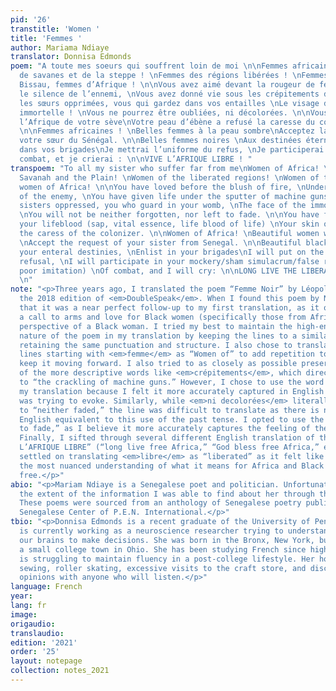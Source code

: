 ```yaml
---
pid: '26'
transtitle: 'Women '
title: 'Femmes '
author: Mariama Ndiaye
translator: Donnisa Edmonds
poem: "A toute mes soeurs qui souffrent loin de moi \n\nFemmes africaines !\nFemmes
  de savanes et de la steppe ! \nFemmes des régions libérées ! \nFemmes de la Guinée
  Bissau, femmes d’Afrique ! \n\nVous avez aimé devant la rougeur de feux, \nSous
  le silence de l’ennemi, \nVous avez donné vie sous les crépitements des mitrailleuses\nVous
  les sœurs opprimées, vous qui gardez dans vos entailles \nLe visage de l’Afrique
  immortelle ! \nVous ne pourrez être oubliées, ni décolorées. \n\nVous avez nourri
  l’Afrique de votre sève\nVotre peau d’ébène a refusé la caresse du colonisateur.
  \n\nFemmes africaines ! \nBelles femmes à la peau sombre\nAcceptez la demande de
  votre sœur du Sénégal. \n\nBelles femmes noires \nAux destinées éternelles, \nEnrôle
  dans vos brigades\nJe mettrai l’uniforme du refus, \nJe participerai à vos simulacres\nDe
  combat, et je crierai : \n\nVIVE L’AFRIQUE LIBRE ! "
transpoem: "To all my sister who suffer far from me\nWomen of Africa! \nWomen of the
  Savanah and the Plain! \nWomen of the liberated regions! \nWomen of the Guinea-Bissau,
  women of Africa! \n\nYou have loved before the blush of fire, \nUnder the silence
  of the enemy, \nYou have given life under the sputter of machine guns, \nYou the
  sisters oppressed, you who guard in your womb, \nThe face of the immortal Africa!
  \nYou will not be neither forgotten, nor left to fade. \n\nYou have fed Africa from
  your lifeblood (sap, vital essence, life blood of life) \nYour skin of ebony refuses
  the caress of the colonizer. \n\nWomen of Africa! \nBeautiful women with dark skin
  \nAccept the request of your sister from Senegal. \n\nBeautiful black women \nTo
  your enteral destinies, \nEnlist in your brigades\nI will put on the uniform of
  refusal, \nI will participate in your mockery/sham simulacrum/false representation/
  poor imitation) \nOf combat, and I will cry: \n\nLONG LIVE THE LIBERATED AFRICA!
  \n"
note: "<p>Three years ago, I translated the poem “Femme Noir” by Léopold Senghor for
  the 2018 edition of <em>DoubleSpeak</em>. When I found this poem by Ndiaye, I felt
  that it was a near perfect follow-up to my first translation, as it offers both
  a call to arms and love for Black women (specifically those from Africa) from the
  perspective of a Black woman. I tried my best to maintain the high-energy and fast-paced
  nature of the poem in my translation by keeping the lines to a similar length and
  retaining the same punctuation and structure. I also chose to translate all of the
  lines starting with <em>femme</em> as “Women of” to add repetition to the poem to
  keep it moving forward. I also tried to as closely as possible preserve the meanings
  of the more descriptive words like <em>crépitements</em>, which directly translates
  to “the crackling of machine guns.” However, I chose to use the word “sputter” in
  my translation because I felt it more accurately captured in English the sound she
  was trying to evoke. Similarly, while <em>ni decolorées</em> literally translates
  to “neither faded,” the line was difficult to translate as there is no meaningful
  English equivalent to this use of the past tense. I opted to use the phrase “left
  to fade,” as I believe it more accurately captures the feeling of the original line.
  Finally, I sifted through several different English translation of the line: “VIVE
  L’AFRIQUE LIBRE” (“long live free Africa,” “God bless free Africa,” etc.), but ultimate
  settled on translating <em>libre</em> as “liberated” as it felt like it carried
  the most nuanced understanding of what it means for Africa and Black women to be
  free.</p>"
abio: "<p>Mariam Ndiaye is a Senegalese poet and politician. Unfortunately, this was
  the extent of the information I was able to find about her through the Internet.
  These poems were sourced from an anthology of Senegalese poetry published by the
  Senegalese Center of P.E.N. International.</p>"
tbio: "<p>Donnisa Edmonds is a recent graduate of the University of Pennsylvania who
  is currently working as a neuroscience researcher trying to understand how we use
  our brains to make decisions. She was born in the Bronx, New York, but grew up in
  a small college town in Ohio. She has been studying French since high school and
  is struggling to maintain fluency in a post-college lifestyle. Her hobbies include
  sewing, roller skating, excessive visits to the craft store, and discussing music
  opinions with anyone who will listen.</p>"
language: French
year: 
lang: fr
image: 
origaudio: 
translaudio: 
edition: '2021'
order: '25'
layout: notepage
collection: notes_2021
---
```

